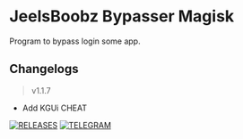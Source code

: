 # **JeelsBoobz Bypasser Magisk**
Program to bypass login some app.


## Changelogs
> v1.1.7
- Add KGUi CHEAT


[![RELEASES](https://img.shields.io/github/downloads/JeelsBoobz/JeelsBypasser/total.svg)](https://github.com/JeelsBoobz/JeelsBypasser/releases)
[![TELEGRAM](https://img.shields.io/badge/Telegram%20-Join%20Channel%20-blue)](https://t.me/JeelsBoobz)